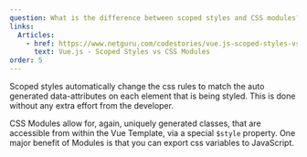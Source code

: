 ```yaml
---
question: What is the difference between scoped styles and CSS modules?
links:
  Articles:
    - href: https://www.netguru.com/codestories/vue.js-scoped-styles-vs-css-modules
      text: Vue.js - Scoped Styles vs CSS Modules
order: 5
---
```


Scoped styles automatically change the css rules to match the auto generated data-attributes on each element that is being styled. This is done without any extra effort from the developer.

CSS Modules allow for, again, uniquely generated classes, that are accessible from within the Vue Template, via a special `$style` property. One major benefit of Modules is that you can export css variables to JavaScript.
